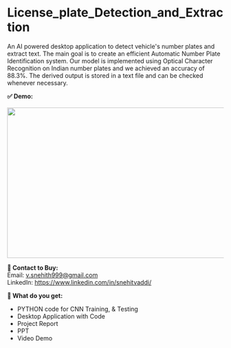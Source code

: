 # License_plate_Detection_and_Extraction
An AI powered desktop application to detect vehicle's number plates and extract text. 
The main goal is to create an efficient Automatic Number Plate Identification system. Our model is implemented using Optical Character Recognition on Indian number plates and we achieved an accuracy of 88.3%. The derived output is stored in a text file and can be checked whenever necessary.

<b>✅ Demo:</b><br><br>
<a href="https://www.youtube.com/watch?v=TkR3-tN4wdY"><img src="https://github.com/snehitvaddi/License_plate_Detection_and_Text_Extraction/blob/main/Screenshot%20(9).png" width="600" height="350"></a>

<b>🤝 Contact to Buy:<br></b>
Email: v.snehith999@gmail.com<br>
LinkedIn: https://www.linkedin.com/in/snehitvaddi/<br>

<b>📑 What do you get:</b><br>
- PYTHON code for CNN Training, & Testing<br>
- Desktop Application with Code<br>
- Project Report<br>
- PPT<br>
- Video Demo<br>
